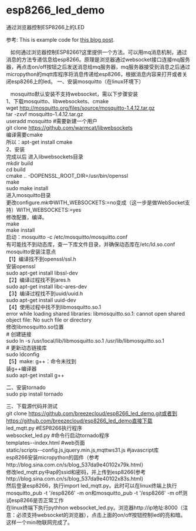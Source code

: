 # esp8266_led_demo
通过浏览器控制ESP8266上的LED

参考:
This is example code for [this blog post](http://jpmens.net/2014/07/03/the-mosquitto-mqtt-broker-gets-websockets-support/).

    如何通过浏览器控制ESP8266?这里提供一个方法。可以用mq消息机制，通过消息的方法专递信息给esp8266。原理是浏览器通过websocket接口连接mq服务器，再点击on/off按钮之后发送消息给mq服务器，mq服务器接受到消息之后通过micropython的mqtt库程序将消息传递给esp8266，根据消息内容来打开或者关闭esp8266上的led。
一、安装mosquitto（在linux环境下）</br>

    mosquitto默认安装不支持websocket，需以下步骤安装</br>
 	1、下载mosquitto、libwebsockets、cmake</br>
 	wget http://mosquitto.org/files/source/mosquitto-1.4.12.tar.gz</br>
 	tar -zxvf mosquitto-1.4.12.tar.gz</br>
 	useradd mosquitto #需要新建一个用户</br>
 	git clone https://github.com/warmcat/libwebsockets</br>
	编译需要cmake</br>
	所以：apt-get install cmake</br>
	2、安装</br>
	完成以后 进入libwebsockets目录</br>
	mkdir build</br>
	cd build</br>
	cmake .. -DOPENSSL_ROOT_DIR=/usr/bin/openssl</br>
	make</br>
	sudo make install</br>
	进入mosquitto目录</br>
	更改configure.mk中WITH_WEBSOCKETS:=no变成（这一步是做WebSocket支持）WITH_WEBSOCKETS:=yes</br>
	修改配置，编译。</br>
	make</br>
	make install</br>
	启动：mosquitto -c /etc/mosquitto/mosquitto.conf </br>
	有可能找不到动态库，查一下库文件目录，并确保动态库在/etc/ld.so.conf</br>
	mosquitto安装注意点</br>
	【1】编译找不到openssl/ssl.h</br>
	 安装openssl</br>
	sudo apt-get install libssl-dev</br>
	【2】编译过程找不到ares.h</br>
	sudo apt-get install libc-ares-dev</br>
	【3】编译过程找不到uuid/uuid.h</br>
	sudo apt-get install uuid-dev</br>
	【4】使用过程中找不到libmosquitto.so.1</br>
	error while loading shared libraries: libmosquitto.so.1: cannot open shared object file: No such file or directory</br>
	修改libmosquitto.so位置</br>
	# 创建链接</br>
	sudo ln -s /usr/local/lib/libmosquitto.so.1 /usr/lib/libmosquitto.so.1</br>
	# 更新动态链接库</br>
	sudo ldconfig</br>
	【5】make: g++：命令未找到</br>
	 装g++编译器</br>
	sudo apt-get install g++</br>

二、安装tornado</br>
	sudo pip install tornado</br>

三、下载源代码并测试</br>
	git clone https://github.com/breezecloud/esp8266_led_demo.git或者到 https://github.com/breezecloud/esp8266_led_demo直接下载</br>
	led_mqtt.py #ESP8266执行程序</br>
	websocket_led.py #命令行启动tornado程序</br>
	templates--index.html #web页面</br>
	static/scripts--config.js,jquery.min.js,mqttws31.js #javascript库</br>
	esp8266安装micropython的固件（参考http://blog.sina.com.cn/s/blog_537da9e40102x79k.html）</br>
	修改led_mqtt.py中ap的ssid和密码，并上传到esp8266(参考http://blog.sina.com.cn/s/blog_537da9e40102x83s.html)</br>
	然后登录esp8266，执行import led_mqtt.py。此时可以在linux终端上执行mosquitto_pub -t '/esp8266' -m on和mosquitto_pub -t '/esp8266' -m off测试esp8266是否正常工作</br>
	在linux终端下执行pythhon websocket_led.py。浏览器http://ip地址:8000（注意：必须支持websocket的浏览器），点击上面的on/off按钮控制led的亮和暗。</br>
这样一个mini物联网完成了。</br>
